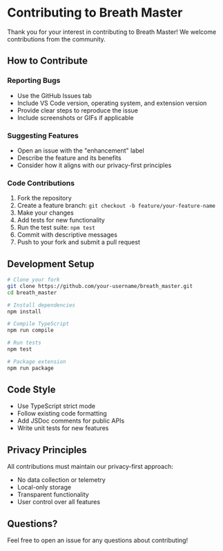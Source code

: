 # Contributing to Breath Master

Thank you for your interest in contributing to Breath Master! We welcome contributions from the community.

## How to Contribute

### Reporting Bugs
- Use the GitHub Issues tab
- Include VS Code version, operating system, and extension version
- Provide clear steps to reproduce the issue
- Include screenshots or GIFs if applicable

### Suggesting Features
- Open an issue with the "enhancement" label
- Describe the feature and its benefits
- Consider how it aligns with our privacy-first principles

### Code Contributions
1. Fork the repository
2. Create a feature branch: `git checkout -b feature/your-feature-name`
3. Make your changes
4. Add tests for new functionality
5. Run the test suite: `npm test`
6. Commit with descriptive messages
7. Push to your fork and submit a pull request

## Development Setup

```bash
# Clone your fork
git clone https://github.com/your-username/breath_master.git
cd breath_master

# Install dependencies
npm install

# Compile TypeScript
npm run compile

# Run tests
npm test

# Package extension
npm run package
```

## Code Style
- Use TypeScript strict mode
- Follow existing code formatting
- Add JSDoc comments for public APIs
- Write unit tests for new features

## Privacy Principles
All contributions must maintain our privacy-first approach:
- No data collection or telemetry
- Local-only storage
- Transparent functionality
- User control over all features

## Questions?
Feel free to open an issue for any questions about contributing!
